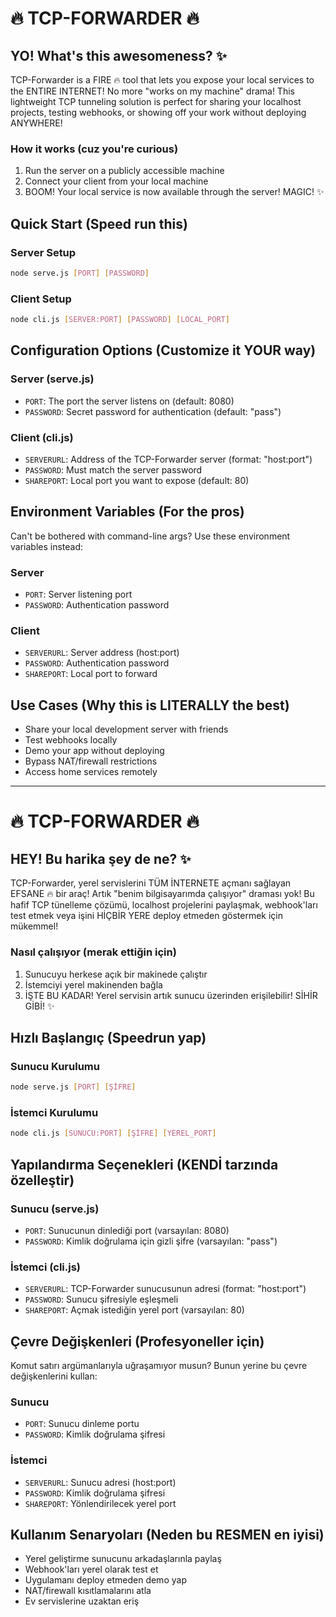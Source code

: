 # 🔥 TCP-FORWARDER 🔥

## YO! What's this awesomeness? ✨

TCP-Forwarder is a FIRE 🔥 tool that lets you expose your local services to the ENTIRE INTERNET! No more "works on my machine" drama! This lightweight TCP tunneling solution is perfect for sharing your localhost projects, testing webhooks, or showing off your work without deploying ANYWHERE!

### How it works (cuz you're curious)

1. Run the server on a publicly accessible machine
2. Connect your client from your local machine
3. BOOM! Your local service is now available through the server! MAGIC! ✨

## Quick Start (Speed run this)

### Server Setup
```bash
node serve.js [PORT] [PASSWORD]
```

### Client Setup
```bash
node cli.js [SERVER:PORT] [PASSWORD] [LOCAL_PORT]
```

## Configuration Options (Customize it YOUR way)

### Server (serve.js)
- `PORT`: The port the server listens on (default: 8080)
- `PASSWORD`: Secret password for authentication (default: "pass")

### Client (cli.js)
- `SERVERURL`: Address of the TCP-Forwarder server (format: "host:port")
- `PASSWORD`: Must match the server password
- `SHAREPORT`: Local port you want to expose (default: 80)

## Environment Variables (For the pros)

Can't be bothered with command-line args? Use these environment variables instead:

### Server
- `PORT`: Server listening port
- `PASSWORD`: Authentication password

### Client
- `SERVERURL`: Server address (host:port)
- `PASSWORD`: Authentication password
- `SHAREPORT`: Local port to forward

## Use Cases (Why this is LITERALLY the best)

- Share your local development server with friends
- Test webhooks locally
- Demo your app without deploying
- Bypass NAT/firewall restrictions
- Access home services remotely

---

# 🔥 TCP-FORWARDER 🔥

## HEY! Bu harika şey de ne? ✨

TCP-Forwarder, yerel servislerini TÜM İNTERNETE açmanı sağlayan EFSANE 🔥 bir araç! Artık "benim bilgisayarımda çalışıyor" draması yok! Bu hafif TCP tünelleme çözümü, localhost projelerini paylaşmak, webhook'ları test etmek veya işini HİÇBİR YERE deploy etmeden göstermek için mükemmel!

### Nasıl çalışıyor (merak ettiğin için)

1. Sunucuyu herkese açık bir makinede çalıştır
2. İstemciyi yerel makinenden bağla
3. İŞTE BU KADAR! Yerel servisin artık sunucu üzerinden erişilebilir! SİHİR GİBİ! ✨

## Hızlı Başlangıç (Speedrun yap)

### Sunucu Kurulumu
```bash
node serve.js [PORT] [ŞİFRE]
```

### İstemci Kurulumu
```bash
node cli.js [SUNUCU:PORT] [ŞİFRE] [YEREL_PORT]
```

## Yapılandırma Seçenekleri (KENDİ tarzında özelleştir)

### Sunucu (serve.js)
- `PORT`: Sunucunun dinlediği port (varsayılan: 8080)
- `PASSWORD`: Kimlik doğrulama için gizli şifre (varsayılan: "pass")

### İstemci (cli.js)
- `SERVERURL`: TCP-Forwarder sunucusunun adresi (format: "host:port")
- `PASSWORD`: Sunucu şifresiyle eşleşmeli
- `SHAREPORT`: Açmak istediğin yerel port (varsayılan: 80)

## Çevre Değişkenleri (Profesyoneller için)

Komut satırı argümanlarıyla uğraşamıyor musun? Bunun yerine bu çevre değişkenlerini kullan:

### Sunucu
- `PORT`: Sunucu dinleme portu
- `PASSWORD`: Kimlik doğrulama şifresi

### İstemci
- `SERVERURL`: Sunucu adresi (host:port)
- `PASSWORD`: Kimlik doğrulama şifresi
- `SHAREPORT`: Yönlendirilecek yerel port

## Kullanım Senaryoları (Neden bu RESMEN en iyisi)

- Yerel geliştirme sunucunu arkadaşlarınla paylaş
- Webhook'ları yerel olarak test et
- Uygulamanı deploy etmeden demo yap
- NAT/firewall kısıtlamalarını atla
- Ev servislerine uzaktan eriş
